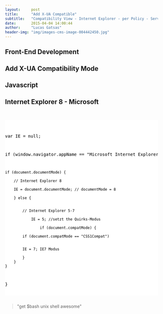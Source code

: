```yaml
---
layout:     post
title:      "Add X-UA Compatible"
subtitle:   "Compatibility View - Internet Explorer - per Policy - Server Based"
date:       2015-04-04 14:00:44
author:     "Lucas Gatsas"
header-img: "img/images-cms-image-004442450.jpg"
---
```


<h2 class="section-heading"><strong> Front-End Development</strong> </h2>
<h2 class="section-heading">Add X-UA Compatibility Mode</h2>






<h2 class="section-heading"><strong> Javascript</strong> </h2>
<h2 class="section-heading"> Internet Explorer 8 - Microsoft</h2>




<br>
<div style="overflow:auto; height=200; width=100%;">
<pre style="color:black;background:white;"><pre>

var IE = null;

if (window.navigator.appName == "Microsoft Internet Explorer") {
	
	if (document.documentMode) {

		// Internet Explorer 8

		IE = document.documentMode; // documentMode = 8

		} else {


			// Internet Explorer 5-7

				IE = 5; //setzt the Quirks-Modus

					if (document.compatMode) {
	
			if (document.compatMode == "CSS1Compat")


			IE = 7; IE7 Modus

			}
		}
	}
}
</pre></pre></div>

<blockquote>
	"get $bash unix shell awesome"
</blockquote>